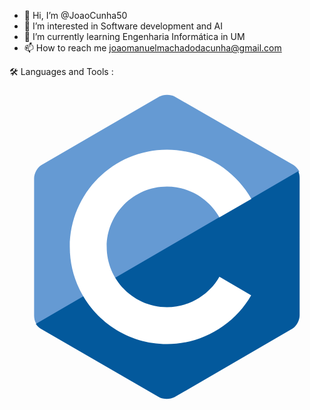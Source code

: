 - 👋 Hi, I’m @JoaoCunha50
- 👀 I’m interested in Software development and AI
- 🌱 I’m currently learning Engenharia Informática in UM
- 📫 How to reach me joaomanuelmachadodacunha@gmail.com


🛠️ Languages and Tools :

<svg xmlns="http://www.w3.org/2000/svg" viewBox="0 0 128 128"><path fill="#659AD3" d="M115.4 30.7L67.1 2.9c-.8-.5-1.9-.7-3.1-.7-1.2 0-2.3.3-3.1.7l-48 27.9c-1.7 1-2.9 3.5-2.9 5.4v55.7c0 1.1.2 2.4 1 3.5l106.8-62c-.6-1.2-1.5-2.1-2.4-2.7z"/><path fill="#03599C" d="M10.7 95.3c.5.8 1.2 1.5 1.9 1.9l48.2 27.9c.8.5 1.9.7 3.1.7 1.2 0 2.3-.3 3.1-.7l48-27.9c1.7-1 2.9-3.5 2.9-5.4V36.1c0-.9-.1-1.9-.6-2.8l-106.6 62z"/><path fill="#fff" d="M85.3 76.1C81.1 83.5 73.1 88.5 64 88.5c-13.5 0-24.5-11-24.5-24.5s11-24.5 24.5-24.5c9.1 0 17.1 5 21.3 12.5l13-7.5c-6.8-11.9-19.6-20-34.3-20-21.8 0-39.5 17.7-39.5 39.5s17.7 39.5 39.5 39.5c14.6 0 27.4-8 34.2-19.8l-12.9-7.6z"/> // Haskell // html // css // vscode 

<!---![illustrator-plain](https://github.com/JoaoCunha50/JoaoCunha50/assets/131183584/f2fdf29c-44da-4f1e-9a51-db571189e6c8)<svg xmlns="http://www.w3.org/2000/svg" viewBox="0 0 128 128"><path fill-rule="evenodd" clip-rule="evenodd" fill="#FAA625" d="M47.955 69h15.371c-2.646-9-5.252-17.32-7.816-25.776C53.022 51.71 50.498 60 47.955 69zm76.157-68H2.873C.687 1 1 1.476 1 3.585v121.394C1 127.086.687 127 2.719 127h121.547c2.031 0 2.734.086 2.734-2.022V3.739C127 1.476 126.298 1 124.112 1zM77.298 96c-1.637 0-3.28-.133-4.909-.016-1.175.088-1.568-.406-1.881-1.426-1.514-4.931-3.123-9.86-4.638-14.79-.305-.992-.741-1.354-1.816-1.341-5.523.064-11.049.058-16.573-.007-1.163-.014-1.698.296-2.03 1.45-1.406 4.904-2.944 9.768-4.365 14.667-.308 1.062-.776 1.433-1.904 1.404-3.318-.083-6.641-.032-10.274-.032.959-3.045 1.829-5.861 2.729-8.665 5.514-17.2 11.047-34.4 16.521-51.611.382-1.198.913-1.567 2.143-1.54 3.886.086 7.775.022 11.663 0 .727-.005 1.223.038 1.489.864 6.505 20.116 13.033 40.356 19.555 60.47.028.091.01.573.025.573h-5.735zM98 96H86V51h12v45zm-6.35-51.071c-3.665-.005-6.289-2.528-6.314-6.07-.024-3.532 2.707-6.159 6.406-6.163 3.728-.004 6.355 2.537 6.384 6.171.026 3.545-2.667 6.068-6.476 6.062z"/></svg>

JoaoCunha50/JoaoCunha50 is a ✨ special ✨ repository because its `README.md` (this file) appears on your GitHub profile.
You can click the Preview link to take a look at your changes.
--->
